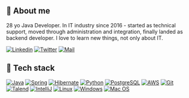 ## 👋 About me

28 yo Java Developer. In IT industry since 2016 - started as technical support, moved through administration and integration, finally landed as backend developer. I love to learn new things, not only about IT.

[![Linkedin](https://img.shields.io/badge/LinkedIn-0077B5?style=for-the-badge&logo=linkedin&logoColor=white)](https://www.linkedin.com/in/milgodyn/)
[![Twitter](https://img.shields.io/badge/Twitter-1DA1F2?style=for-the-badge&logo=twitter&logoColor=white)](https://twitter.com/milgodyn)
[![Mail](https://img.shields.io/badge/Microsoft_Outlook-0078D4?style=for-the-badge&logo=microsoft-outlook&logoColor=white)](mailto:milgodyn@outlook.com)

## 🔧 Tech stack

[![Java](https://img.shields.io/badge/Java-ED8B00?style=for-the-badge&logo=openjdk&logoColor=white)](https://github.com/m-godyn)
[![Spring](https://img.shields.io/badge/Spring-6DB33F?style=for-the-badge&logo=spring&logoColor=white)](https://github.com/m-godyn)
[![Hibernate](https://img.shields.io/badge/Hibernate-59666C?style=for-the-badge&logo=Hibernate&logoColor=white)](https://github.com/m-godyn)
[![Python](https://img.shields.io/badge/Python-3776AB?style=for-the-badge&logo=python&logoColor=white)](https://github.com/m-godyn)
[![PostgreSQL](https://img.shields.io/badge/PostgreSQL-316192?style=for-the-badge&logo=postgresql&logoColor=white)](https://github.com/m-godyn)
[![AWS](https://img.shields.io/badge/Amazon_AWS-FF9900?style=for-the-badge&logo=amazonaws&logoColor=white)](https://github.com/m-godyn)
[![Git](https://img.shields.io/badge/GIT-E44C30?style=for-the-badge&logo=git&logoColor=white)](https://github.com/m-godyn)
[![Talend](https://img.shields.io/badge/Talend-FF6D70?style=for-the-badge&logo=Talend&logoColor=white)](https://github.com/m-godyn)
[![IntelliJ](https://img.shields.io/badge/IntelliJ_IDEA-000000.svg?style=for-the-badge&logo=intellij-idea&logoColor=white)](https://github.com/m-godyn)
[![Linux](https://img.shields.io/badge/Linux-FCC624?style=for-the-badge&logo=linux&logoColor=black)](https://github.com/m-godyn)
[![Windows](https://img.shields.io/badge/Windows-0078D6?style=for-the-badge&logo=windows&logoColor=white)](https://github.com/m-godyn)
[![Mac OS](https://img.shields.io/badge/mac%20os-000000?style=for-the-badge&logo=apple&logoColor=white)](https://github.com/m-godyn)
